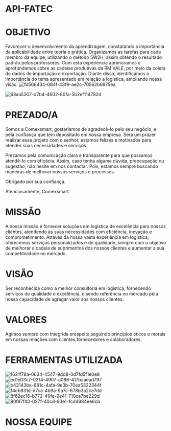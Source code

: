 # API-FATEC
# OBJETIVO

Favorecer o desenvolvimento da aprendizagem, constatando a importância da aplicabilidade entre teoria e prática. Organizamos as tarefas para cada membro da equipe, utilizando o método 5W2H, assim obtendo o resultado padrão pelos professores. Com esta experiencia aprimoramos e aprofundamos sobre as cadeias produtivas da RM VALE, por meio da coleta de dados de importação e exportação. Diante disso, identificamos a importância do tema apresentado em relação a logística, ampliando nossa visão.
![fd566434-084f-43f9-ae2c-70562b6975ea](https://github.com/Diegocampos060686/API-FATEC/assets/129405986/804ffba7-bafa-4352-8f18-87b6222863a7)

![63aa5307-d7b4-4602-80fa-5b2ef114782d](https://github.com/Diegocampos060686/API-FATEC/assets/129405986/c361562e-b337-432d-bafb-a9c18206a992)



# PREZADO/A

Somos a Comexsmart, gostaríamos de agradecê-lo pelo seu negócio, e pela confiança que tem depositado em nossa empresa. Será um prazer realizar esse projeto com o senhor, estamos felizes e motivados para atender suas necessidades e serviços.

Prezamos pela comunicação clara e transparente para que possamos atendê-lo com eficácia. Assim, caso tenha alguma dúvida, preocupação ou sugestão, não hesite em nos contactar. Pois, estamos sempre buscando maneiras de melhorar nossos serviços e processos.

Obrigado por sua confiança.

Atenciosamente, Comexsmart.

# MISSÃO
A nossa missão é fornecer soluções em logística de excelência para nossos clientes, atendendo às suas necessidades com eficiência, inovação e comprometimento. Através da nossa vasta experiência em logística, oferecemos serviços personalizados e de qualidade, sempre com o objetivo de melhorar a cadeia de suprimentos dos nossos clientes e aumentar a sua competitividade no mercado.

#  VISÃO

Ser reconhecida como a melhor consultoria em logística, fornecendo serviços de qualidade e excelência, e sendo referência no mercado pela nossa capacidade de agregar valor aos nossos clientes.

# VALORES 

Agimos sempre com integrida erespeito,seguindo princípios éticos e morais em nossas relações com clientes,fornecedores e colaboradores.

# FERRAMENTAS UTILIZADA 
![1621f78a-0634-4547-9dd8-0d7fd5f1e0e8](https://github.com/Diegocampos060686/API-FATEC/assets/129405986/638d8e71-9aad-489b-a53e-379914bc0bb7)
![ed1e03c7-0314-4907-a086-417baaead797](https://github.com/Diegocampos060686/API-FATEC/assets/129405986/5a8a4b26-1d06-4664-b034-ac4f36059ef6)
![b43143ba-681c-4afa-9e3b-70ea5322344f](https://github.com/Diegocampos060686/API-FATEC/assets/129405986/dde3c860-a36b-45bd-9195-c1d75a3d489c)
![14eb831d-d7ca-4b9a-9a7c-678b3a2ce7dd](https://github.com/Diegocampos060686/API-FATEC/assets/129405986/3afdae99-cace-437e-956e-2ca0b72a4ff7)
![8f62ec16-b772-49fe-9e41-710ca7be229d](https://github.com/Diegocampos060686/API-FATEC/assets/129405986/690efb18-b1bf-4a66-9f4e-bd6d48cfa2d1)
![90f87f40-027f-40cd-93e1-fcd4984ee6cb](https://github.com/Diegocampos060686/API-FATEC/assets/129405986/fa5a5aad-5b6d-405b-8105-532f52c74315)

# NOSSA EQUIPE
